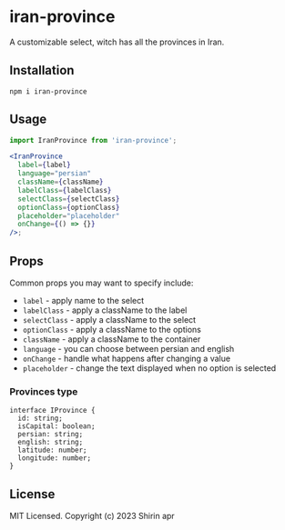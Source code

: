 # iran-province

A customizable select,
witch has all the provinces in Iran.

## Installation

```
npm i iran-province
```

## Usage

```jsx
import IranProvince from 'iran-province';

<IranProvince
  label={label}
  language="persian"
  className={className}
  labelClass={labelClass}
  selectClass={selectClass}
  optionClass={optionClass}
  placeholder="placeholder"
  onChange={() => {}}
/>;
```

## Props

Common props you may want to specify include:

- `label` - apply name to the select
- `labelClass` - apply a className to the label
- `selectClass` - apply a className to the select
- `optionClass` - apply a className to the options
- `className` - apply a className to the container
- `language` - you can choose between persian and english
- `onChange` - handle what happens after changing a value
- `placeholder` - change the text displayed when no option is selected

### Provinces type

```tsx
interface IProvince {
  id: string;
  isCapital: boolean;
  persian: string;
  english: string;
  latitude: number;
  longitude: number;
}
```
## License

MIT Licensed. Copyright (c) 2023 Shirin apr
